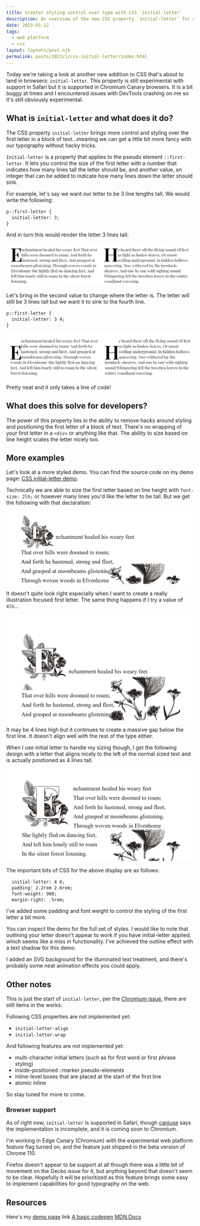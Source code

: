 ```yaml
---
title: Greater styling control over type with CSS `initial-letter`
description: An overview of the new CSS property `initial-letter` for more styling control over the first letter. 
date: 2023-01-12
tags:
  - web platform
  - css
layout: layouts/post.njk
permalink: posts/2023/1/css-initial-letter/index.html
---
```


Today we're taking a look at another new addition to CSS that's about to land in browsers: `initial-letter`. This property is still experimental with support in Safari but it is supported in Chromium Canary browsers. It is a bit buggy at times and I encountered issues with DevTools crashing on me so it's still obviously experimental.

## What is `initial-letter` and what does it do?

The CSS property `initial-letter` brings more control and styling over the first letter in a block of text...meaning we can get a little bit more fancy with our typography without hacky tricks.  

`Initial-letter` is a property that applies to the pseudo element `::first-letter`. It lets you control the size of the first letter with a number that indicates how many lines tall the letter should be, and another value, an integer that can be added to indicate how many lines down the letter should sink. 

For example, let's say we want our letter to be 3 line lengths tall. We would write the following:

```
p::first-letter {
  initial-letter: 3;
}
```

And in turn this would render the letter 3 lines tall: 

![alt: Our first letter of each paragraph is 3 lines tall](/img/2023/initial-letter/il-3.png)

Let's bring in the second value to change where the letter is. The letter will still be 3 lines tall but we want it to sink to the fourth line.

```
p::first-letter {
  initial-letter: 3 4;
}
```

![alt: Our first letter of each paragraph is 3 lines tall and sinks to the fourth line](/img/2023/initial-letter/il-3-4.png)

Pretty neat and it only takes a line of code!

## What does this solve for developers?

The power of this property lies in the ability to remove hacks around styling and positioning the first letter of a block of text. There's no wrapping of your first letter in a `<div>` or anything like that. The ability to size based on line height scales the letter nicely too. 

## More examples

Let's look at a more styled demo. You can find the source code on my demo page: [CSS initial-letter demo](https://stephs-demos.netlify.app/initial-letter/).

Technically we are able to size the first letter based on line height with `font-size: 2lh;` or however many lines you'd like the letter to be tall. But we get the following with that declaration: 

![alt: Our first letter has a font size of 2lh applied](/img/2023/initial-letter/2lh.png)

It doesn't quite look right especially when I want to create a really illustration focused first letter. The same thing happens if I try a value of `4lh`...

![alt: Our first letter has a font size of 4lh applied and there is a massive gap below the first normal sized line of text](/img/2023/initial-letter/4lh.png)

It may be 4 lines high but it continues to create a massive gap below the first line. It doesn't align well with the rest of the type either.

When I use initial letter to handle my sizing though, I get the following design with a letter that aligns nicely to the left of the normal sized text and is actually positioned as 4 lines tall. 

![alt: Using initial letter ](/img/2023/initial-letter/initial-letter.png)

The important bits of CSS for the above display are as follows: 

```
  initial-letter: 4 6;
  padding: 2.2rem 2.6rem;
  font-weight: 900;
  margin-right: .5rem;
```

I've added some padding and font weight to control the styling of the first letter a bit more. 

You can inspect the demo for the full set of styles. I would like to note that outlining your letter doesn't appear to work if you have initial-letter applied, which seems like a miss in functionality. I've achieved the outline effect with a text shadow for this demo.

I added an SVG background for the illuminated text treatment, and there's probably some neat animation effects you could apply. 

## Other notes

This is just the start of `initial-letter`, per the [Chromium issue](https://bugs.chromium.org/p/chromium/issues/detail?id=1276900), there are still items in the works: 

Following CSS properties are not implemented yet:
 * `initial-letter-align`
 * `initial-letter-wrap`

And following features are not implemented yet:
 * multi-character initial letters (such as for first word or first phrase styling)
 *  inside-positioned ::marker pseudo-elements
 *  inline-level boxes that are placed at the start of the first line
 * atomic inline

So stay tuned for more to come. 

### Browser support 

As of right now, `initial-letter` is supported in Safari, though [caniuse](https://caniuse.com/?search=initial-letter) says the implementation is incomplete, and it is coming soon to Chromium. 

I'm working in Edge Canary (Chromium) with the experimental web platform feature flag turned on, and the feature just shipped in the beta version of Chrome 110. 

Firefox doesn't appear to be support at all though there was a little bit of movement on the Gecko issue for it, but anything beyond that doesn't seem to be clear. Hopefully it will be prioritized as this feature brings some easy to implement capabilities for good typography on the web.


## Resources 

Here's my [demo page](https://stephs-demos.netlify.app/initial-letter/) link
[A basic codepen](https://codepen.io/seaotta/pen/OJwmpWj)
[MDN Docs](https://developer.mozilla.org/en-US/docs/Web/CSS/initial-letter)
